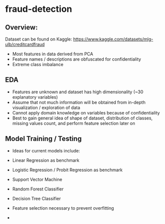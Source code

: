 # fraud-detection

## Overview:

Dataset can be found on Kaggle: 
https://www.kaggle.com/datasets/mlg-ulb/creditcardfraud 
- Most features in data derived from PCA
- Feature names / descriptions are obfuscated for confidentiality
- Extreme class imbalance

## EDA

- Features are unknown and dataset has high dimensionality (~30 explanatory variables)
- Assume that not much information will be obtained from in-depth visualization / exploration of data
- Cannot apply domain knowledge on variables because of confidentiality
- Best to gain general idea of shape of dataset, distribution of classes, missing values count, and perform feature selection later on

## Model Training / Testing

- Ideas for current models include:
- Linear Regression as benchmark
- Logistic Regression / Probit Regression as benchmark
- Support Vector Machine
- Random Forest Classifier
- Decision Tree Classifier

- Feature selection necessary to prevent overfitting
- 